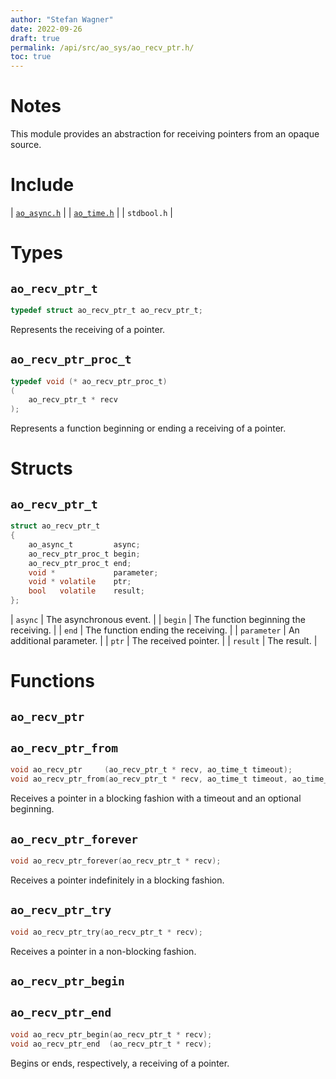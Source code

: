 ```yaml
---
author: "Stefan Wagner"
date: 2022-09-26
draft: true
permalink: /api/src/ao_sys/ao_recv_ptr.h/
toc: true
---
```


# Notes

This module provides an abstraction for receiving pointers from an opaque source.

# Include

| [`ao_async.h`](ao_async.h.md) |
| [`ao_time.h`](ao_time.h.md) |
| `stdbool.h` |

# Types

## `ao_recv_ptr_t`

```c
typedef struct ao_recv_ptr_t ao_recv_ptr_t;
```

Represents the receiving of a pointer.

## `ao_recv_ptr_proc_t`

```c
typedef void (* ao_recv_ptr_proc_t)
(
    ao_recv_ptr_t * recv
);
```

Represents a function beginning or ending a receiving of a pointer.

# Structs

## `ao_recv_ptr_t`

```c
struct ao_recv_ptr_t
{
    ao_async_t         async;
    ao_recv_ptr_proc_t begin;
    ao_recv_ptr_proc_t end;
    void *             parameter;
    void * volatile    ptr;
    bool   volatile    result;
};
```

| `async` | The asynchronous event. |
| `begin` | The function beginning the receiving. |
| `end` | The function ending the receiving. |
| `parameter` | An additional parameter. |
| `ptr` | The received pointer. |
| `result` | The result. |

# Functions

## `ao_recv_ptr`
## `ao_recv_ptr_from`

```c
void ao_recv_ptr     (ao_recv_ptr_t * recv, ao_time_t timeout);
void ao_recv_ptr_from(ao_recv_ptr_t * recv, ao_time_t timeout, ao_time_t beginning);
```

Receives a pointer in a blocking fashion with a timeout and an optional beginning.

## `ao_recv_ptr_forever`

```c
void ao_recv_ptr_forever(ao_recv_ptr_t * recv);
```

Receives a pointer indefinitely in a blocking fashion.

## `ao_recv_ptr_try`

```c
void ao_recv_ptr_try(ao_recv_ptr_t * recv);
```

Receives a pointer in a non-blocking fashion.

## `ao_recv_ptr_begin`
## `ao_recv_ptr_end`

```c
void ao_recv_ptr_begin(ao_recv_ptr_t * recv);
void ao_recv_ptr_end  (ao_recv_ptr_t * recv);
```

Begins or ends, respectively, a receiving of a pointer.
